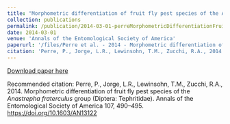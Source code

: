 ```yaml
---
title: "Morphometric differentiation of fruit fly pest species of the Anastrepha fraterculus group (Diptera: Tephritidae)"
collection: publications
permalink: /publication/2014-03-01-perreMorphometricDifferentiationFruit2014
date: 2014-03-01
venue: 'Annals of the Entomological Society of America'
paperurl: '/files/Perre et al. - 2014 - Morphometric differentiation of fruit fly pest spe.pdf'
citation: 'Perre, P., Jorge, L.R., Lewinsohn, T.M., Zucchi, R.A., 2014. Morphometric differentiation of fruit fly pest species of the <i>Anastrepha fraterculus</i> group (Diptera: Tephritidae). Annals of the Entomological Society of America 107, 490–495. https://doi.org/10.1603/AN13122'
---
```


<a href='/files/Perre et al. - 2014 - Morphometric differentiation of fruit fly pest spe.pdf'>Download paper here</a>

Recommended citation: Perre, P., Jorge, L.R., Lewinsohn, T.M., Zucchi, R.A., 2014. Morphometric differentiation of fruit fly pest species of the <i>Anastrepha fraterculus</i> group (Diptera: Tephritidae). Annals of the Entomological Society of America 107, 490–495. https://doi.org/10.1603/AN13122